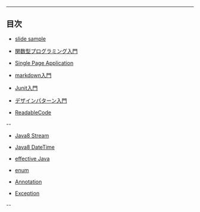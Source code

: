 ---

## 目次

- [slide sample][1]
- [関数型プログラミング入門][2]
- [Single Page Application][3]
- [markdown入門][4]
- [Junit入門][5]
- [デザインパターン入門][6]
- [ReadableCode][7]

  [1]: ./sample.html
  [2]: ./functional_programing.html
  [3]: ./singlePageApplication.html
  [4]: ./markdown.html
  [5]: ./junit.html
  [6]: ./design_pattern.html
  [7]: ./readable_code.html


--

- [Java8 Stream][1]
- [Java8 DateTime][2]
- [effective Java][3]
- [enum][4]
- [Annotation][5]
- [Exception][6]

  [1]: ./java8_stream.html
  [2]: ./java8_date_time.html
  [3]: ./effective_java.html
  [4]: ./enum.html
  [5]: ./annotation.html
  [6]: ./exception.html

--
